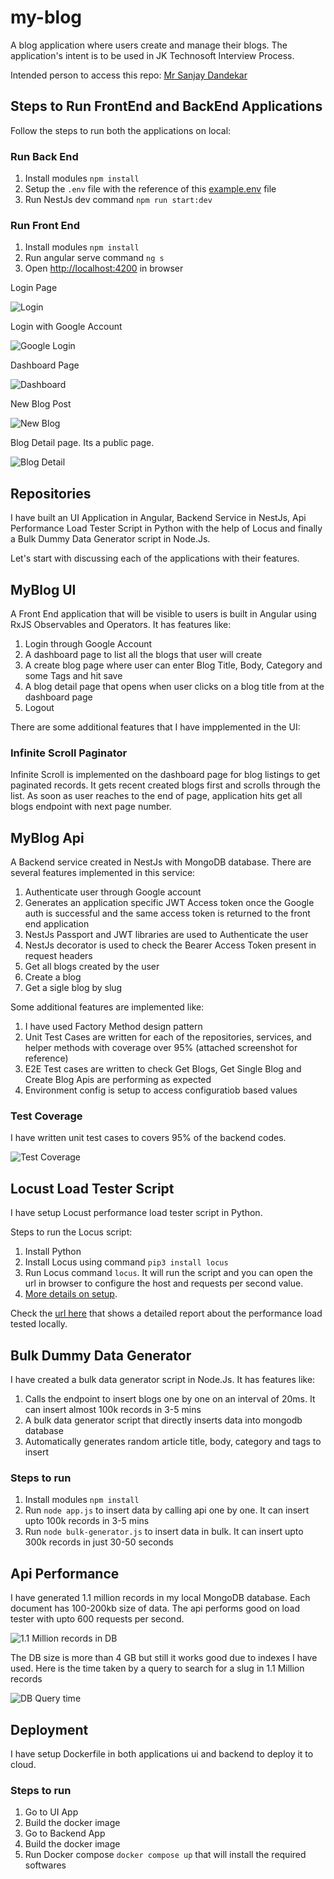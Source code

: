 # my-blog

A blog application where users create and manage their blogs. The application's intent is to be used in JK Technosoft Interview Process.

Intended person to access this repo: [Mr Sanjay Dandekar](mailto:sanjay.dandekar@jktech.com)

## Steps to Run FrontEnd and BackEnd Applications

Follow the steps to run both the applications on local:

### Run Back End

1. Install modules ```npm install```
2. Setup the `.env` file with the reference of this [example.env](/myblog-api/example.env) file
3. Run NestJs dev command ```npm run start:dev```

### Run Front End

1. Install modules ```npm install```
2. Run angular serve command ```ng s```
3. Open [http://localhost:4200](http://localhost:4200) in browser

Login Page

![Login](/static/login-page.PNG)

Login with Google Account

![Google Login](/static/google-login.PNG)

Dashboard Page

![Dashboard](/static/dashboard.PNG)

New Blog Post

![New Blog](/static/new-post.PNG)

Blog Detail page. Its a public page.

![Blog Detail](/static/detail.PNG)

## Repositories

I have built an UI Application in Angular, Backend Service in NestJs, Api Performance Load Tester Script in Python with the help of Locus and finally a Bulk Dummy Data Generator script in Node.Js.

Let's start with discussing each of the applications with their features.

## MyBlog UI

A Front End application that will be visible to users is built in Angular using RxJS Observables and Operators. It has features like:

1. Login through Google Account
2. A dashboard page to list all the blogs that user will create
3. A create blog page where user can enter Blog Title, Body, Category and some Tags and hit save
4. A blog detail page that opens when user clicks on a blog title from at the dashboard page
5. Logout

There are some additional features that I have impplemented in the UI:

### Infinite Scroll Paginator

Infinite Scroll is implemented on the dashboard page for blog listings to get paginated records. It gets recent created blogs first and scrolls through the list.
As soon as user reaches to the end of page, application hits get all blogs endpoint with next page number.

## MyBlog Api

A Backend service created in NestJs with MongoDB database. There are several features implemented in this service:

1. Authenticate user through Google account
2. Generates an application specific JWT Access token once the Google auth is successful and the same access token is returned to the front end application
3. NestJs Passport and JWT libraries are used to Authenticate the user
4. NestJs decorator is used to check the Bearer Access Token present in request headers
5. Get all blogs created by the user
6. Create a blog
7. Get a sigle blog by slug

Some additional features are implemented like:

1. I have used Factory Method design pattern
2. Unit Test Cases are written for each of the repositories, services, and helper methods with coverage over 95% (attached screenshot for reference)
3. E2E Test cases are written to check Get Blogs, Get Single Blog and Create Blog Apis are performing as expected
4. Environment config is setup to access configuratiob based values


### Test Coverage

I have written unit test cases to covers 95% of the backend codes.

![Test Coverage](/static/test-coverage.PNG)

## Locust Load Tester Script

I have setup Locust performance load tester script in Python.

Steps to run the Locus script:

1. Install Python
2. Install Locus using command ```pip3 install locus```
3. Run Locus command ```locus```. It will run the script and you can open the url in browser to configure the host and requests per second value.
4. [More details on setup](https://docs.locust.io/en/stable/installation.html).

Check the [url here](/static/locust-report.html) that shows a detailed report about the performance load tested locally.

## Bulk Dummy Data Generator

I have created a bulk data generator script in Node.Js. It has features like:

1. Calls the endpoint to insert blogs one by one on an interval of 20ms. It can insert almost 100k records in 3-5 mins
2. A bulk data generator script that directly inserts data into mongodb database
3. Automatically generates random article title, body, category and tags to insert

### Steps to run

1. Install modules ```npm install```
2. Run ```node app.js``` to insert data by calling api one by one. It can insert upto 100k records in 3-5 mins
3. Run ```node bulk-generator.js``` to insert data in bulk. It can insert upto 300k records in just 30-50 seconds

## Api Performance

I have generated 1.1 million records in my local MongoDB database. Each document has 100-200kb size of data. The api performs good on load tester with upto 600 requests per second.

![1.1 Million records in DB](/static//mongo-records.PNG)

The DB size is more than 4 GB but still it works good due to indexes I have used.
Here is the time taken by a query to search for a slug in 1.1 Million records

![DB Query time](/static/db-query-performance.PNG)

## Deployment

I have setup Dockerfile in both applications ui and backend to deploy it to cloud.

### Steps to run

1. Go to UI App
2. Build the docker image
3. Go to Backend App
4. Build the docker image
5. Run Docker compose ```docker compose up``` that will install the required softwares
